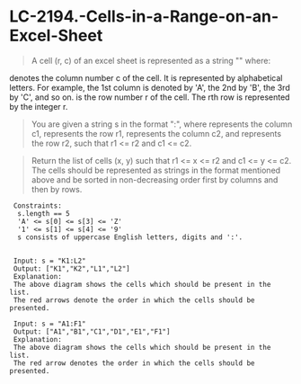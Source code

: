 # LC-2194.-Cells-in-a-Range-on-an-Excel-Sheet

 > A cell (r, c) of an excel sheet is represented as a string "<col><row>" where:

   <p> <col> denotes the column number c of the cell. It is represented by alphabetical letters.
        For example, the 1st column is denoted by 'A', the 2nd by 'B', the 3rd by 'C', and so on.
    <row> is the row number r of the cell. The rth row is represented by the integer r.</P>

   > You are given a string s in the format "<col1><row1>:<col2><row2>", where <col1> represents the column c1, <row1> represents the row r1, <col2> represents the  column c2, and <row2> represents the row r2, such that r1 <= r2 and c1 <= c2.

   > Return the list of cells (x, y) such that r1 <= x <= r2 and c1 <= y <= c2. The cells should be represented as strings in the format mentioned above and be sorted in non-decreasing order first by columns and then by rows.
    
    
     Constraints:
      s.length == 5
      'A' <= s[0] <= s[3] <= 'Z'
      '1' <= s[1] <= s[4] <= '9'
      s consists of uppercase English letters, digits and ':'.
    

     Input: s = "K1:L2"
     Output: ["K1","K2","L1","L2"]
     Explanation:
     The above diagram shows the cells which should be present in the list.
     The red arrows denote the order in which the cells should be presented.
    
     Input: s = "A1:F1"
     Output: ["A1","B1","C1","D1","E1","F1"]
     Explanation:
     The above diagram shows the cells which should be present in the list.
     The red arrow denotes the order in which the cells should be presented.
